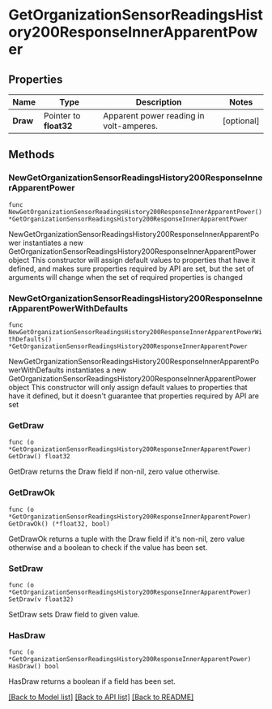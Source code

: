 # GetOrganizationSensorReadingsHistory200ResponseInnerApparentPower

## Properties

Name | Type | Description | Notes
------------ | ------------- | ------------- | -------------
**Draw** | Pointer to **float32** | Apparent power reading in volt-amperes. | [optional] 

## Methods

### NewGetOrganizationSensorReadingsHistory200ResponseInnerApparentPower

`func NewGetOrganizationSensorReadingsHistory200ResponseInnerApparentPower() *GetOrganizationSensorReadingsHistory200ResponseInnerApparentPower`

NewGetOrganizationSensorReadingsHistory200ResponseInnerApparentPower instantiates a new GetOrganizationSensorReadingsHistory200ResponseInnerApparentPower object
This constructor will assign default values to properties that have it defined,
and makes sure properties required by API are set, but the set of arguments
will change when the set of required properties is changed

### NewGetOrganizationSensorReadingsHistory200ResponseInnerApparentPowerWithDefaults

`func NewGetOrganizationSensorReadingsHistory200ResponseInnerApparentPowerWithDefaults() *GetOrganizationSensorReadingsHistory200ResponseInnerApparentPower`

NewGetOrganizationSensorReadingsHistory200ResponseInnerApparentPowerWithDefaults instantiates a new GetOrganizationSensorReadingsHistory200ResponseInnerApparentPower object
This constructor will only assign default values to properties that have it defined,
but it doesn't guarantee that properties required by API are set

### GetDraw

`func (o *GetOrganizationSensorReadingsHistory200ResponseInnerApparentPower) GetDraw() float32`

GetDraw returns the Draw field if non-nil, zero value otherwise.

### GetDrawOk

`func (o *GetOrganizationSensorReadingsHistory200ResponseInnerApparentPower) GetDrawOk() (*float32, bool)`

GetDrawOk returns a tuple with the Draw field if it's non-nil, zero value otherwise
and a boolean to check if the value has been set.

### SetDraw

`func (o *GetOrganizationSensorReadingsHistory200ResponseInnerApparentPower) SetDraw(v float32)`

SetDraw sets Draw field to given value.

### HasDraw

`func (o *GetOrganizationSensorReadingsHistory200ResponseInnerApparentPower) HasDraw() bool`

HasDraw returns a boolean if a field has been set.


[[Back to Model list]](../README.md#documentation-for-models) [[Back to API list]](../README.md#documentation-for-api-endpoints) [[Back to README]](../README.md)


